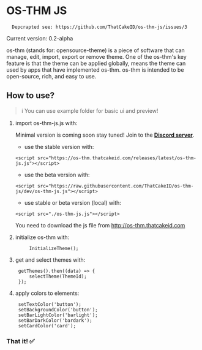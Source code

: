 # OS-THM JS
      Depcrapted see: https://github.com/ThatCakeID/os-thm-js/issues/3
Current version: 0.2-alpha

os-thm (stands for: opensource-theme) is a piece of software that can manage, edit, import, export or remove theme. One of the os-thm's key feature is that the theme can be applied globally, means the theme can used by apps that have implemented os-thm. os-thm is intended to be open-source, rich, and easy to use.

## How to use?

> ℹ You can use example folder for basic ui and preview!

1. import os-thm-js.js with:

      Minimal version is coming soon stay tuned! Join to the **[Discord server](https://thatcakeid.com/discord)**. 

      - use the stable version with:

       <script src="https://os-thm.thatcakeid.com/releases/latest/os-thm-js.js"></script>
    
      - use the beta version with: 
    
       <script src="https://raw.githubusercontent.com/ThatCakeID/os-thm-js/dev/os-thm-js.js"></script>
       
      - use stable or beta version (local) with:    
      
       <script src="./os-thm-js.js"></script>
       
      You need to download the js file from http://os-thm.thatcakeid.com
       
2. initialize os-thm with:

            InitializeTheme();

3. get and select themes with:

        getThemes().then((data) => {
            selectTheme(ThemeId);
        });
    
4. apply colors to elements:

        setTextColor('button');
        setBackgroundColor('button'); 
        setBarLightColor('barlight');
        setBarDarkColor('bardark');
        setCardColor('card');
    
### That it! ✅


    
